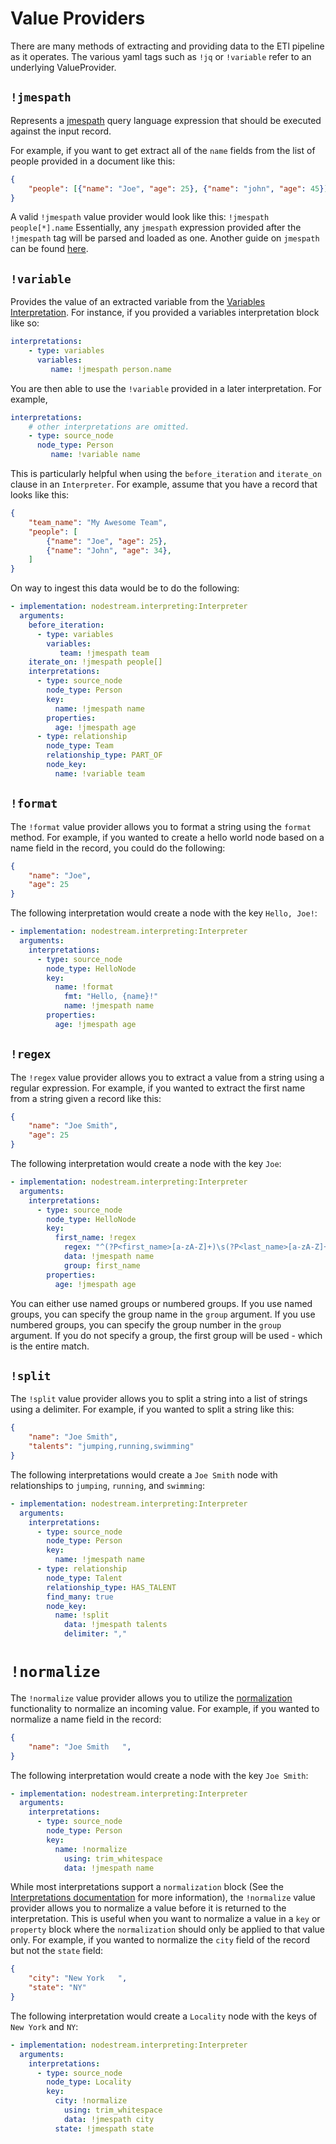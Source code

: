 # Value Providers

There are many methods of extracting and providing data to the ETl pipeline as it operates.
The various yaml tags such as `!jq` or `!variable` refer to an underlying ValueProvider.

## `!jmespath`

Represents a [jmespath](https://jmespath.org/) query language expression that should be executed against the input record.

For example, if you want to get extract all of the `name` fields from the list of people provided in a document like this:

```json
{
    "people": [{"name": "Joe", "age": 25}, {"name": "john", "age": 45}]
}
```

A valid `!jmespath` value provider would look like this: `!jmespath people[*].name` Essentially, any `jmespath` expression
provided after the `!jmespath` tag will be parsed and loaded as one. Another guide on `jmespath` can be found [here](https://jmespath.site/main/).

## `!variable`

Provides the value of an extracted variable from the [Variables Interpretation](./interpretations.md#variables-interpretation). For instance, if
you provided a variables interpretation block like so:

```yaml
interpretations:
    - type: variables
      variables:
         name: !jmespath person.name
```

You are then able to use the `!variable` provided in a later interpretation. For example,

```yaml
interpretations:
    # other interpretations are omitted.
    - type: source_node
      node_type: Person
         name: !variable name
```

This is particularly helpful when using the `before_iteration` and `iterate_on` clause in an `Interpreter`. For example,
assume that you have a record that looks like this:

```json
{
    "team_name": "My Awesome Team",
    "people": [
        {"name": "Joe", "age": 25},
        {"name": "John", "age": 34},
    ]
}
```

On way to ingest this data would be to do the following:

```yaml
- implementation: nodestream.interpreting:Interpreter
  arguments:
    before_iteration:
      - type: variables
        variables:
           team: !jmespath team
    iterate_on: !jmespath people[]
    interpretations:
      - type: source_node
        node_type: Person
        key:
          name: !jmespath name
        properties:
          age: !jmespath age
      - type: relationship
        node_type: Team
        relationship_type: PART_OF
        node_key:
          name: !variable team
```


## `!format`

The `!format` value provider allows you to format a string using the `format` method. For example, if you wanted to create a hello world
node based on a name field in the record, you could do the following:

```json
{
    "name": "Joe",
    "age": 25
}
```

The following interpretation would create a node with the key `Hello, Joe!`:

```yaml
- implementation: nodestream.interpreting:Interpreter
  arguments:
    interpretations:
      - type: source_node
        node_type: HelloNode
        key:
          name: !format
            fmt: "Hello, {name}!"
            name: !jmespath name
        properties:
          age: !jmespath age
```

## `!regex`

The `!regex` value provider allows you to extract a value from a string using a regular expression. For example, if you wanted to extract
the first name from a string given a record like this:

```json
{
    "name": "Joe Smith",
    "age": 25
}
```

The following interpretation would create a node with the key `Joe`:

```yaml
- implementation: nodestream.interpreting:Interpreter
  arguments:
    interpretations:
      - type: source_node
        node_type: HelloNode
        key:
          first_name: !regex
            regex: "^(?P<first_name>[a-zA-Z]+)\s(?P<last_name>[a-zA-Z]+)$"
            data: !jmespath name
            group: first_name
        properties:
          age: !jmespath age
```

You can either use named groups or numbered groups.
If you use named groups, you can specify the group name in the `group` argument.
If you use numbered groups, you can specify the group number in the `group` argument.
If you do not specify a group, the first group will be used - which is the entire match.

## `!split`

The `!split` value provider allows you to split a string into a list of strings using a delimiter. For example, if you wanted to split a string like this:

```json
{
    "name": "Joe Smith",
    "talents": "jumping,running,swimming"
}
```

The following interpretations would create a `Joe Smith` node with relationships to `jumping`, `running`, and `swimming`:

```yaml
- implementation: nodestream.interpreting:Interpreter
  arguments:
    interpretations:
      - type: source_node
        node_type: Person
        key:
          name: !jmespath name
      - type: relationship
        node_type: Talent
        relationship_type: HAS_TALENT
        find_many: true
        node_key:
          name: !split
            data: !jmespath talents
            delimiter: ","
```

# `!normalize`

The `!normalize` value provider allows you to utilize the [normalization](./normalization.md) functionality to normalize an incoming value. 
For example, if you wanted to normalize a name field in the record:

```json
{
    "name": "Joe Smith   ",
}
```

The following interpretation would create a node with the key `Joe Smith`:

```yaml
- implementation: nodestream.interpreting:Interpreter
  arguments:
    interpretations:
      - type: source_node
        node_type: Person
        key:
          name: !normalize
            using: trim_whitespace
            data: !jmespath name
```

While most interpretations support a `normalization` block (See the [Interpretations documentation](./interpretations.md) for more information), 
the `!normalize` value provider allows you to normalize a value before it is returned to the interpretation. 
This is useful when you want to normalize a value in a `key` or `property` block where the `normalization` 
should only be applied to that value only.  For example, if you wanted to normalize the `city` field of the record but not the `state` field:

```json
{
    "city": "New York   ",
    "state": "NY"
}
```

The following interpretation would create a `Locality` node with the keys of `New York` and `NY`:

```yaml
- implementation: nodestream.interpreting:Interpreter
  arguments:
    interpretations:
      - type: source_node
        node_type: Locality
        key:
          city: !normalize
            using: trim_whitespace
            data: !jmespath city
          state: !jmespath state
```
